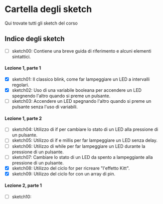 # Cartella degli sketch
Qui trovate tutti gli sketch del corso

## Indice degli sketch

- [ ] sketch00: Contiene una breve guida di riferimento e alcuni elementi sintattici.

#### Lezione 1, parte 1
- [x] sketch01: Il classico blink, come far lampeggiare un LED a intervalli regolari.
- [x] sketch02: Uso di una variabile booleana per accendere un LED spegnendo l'altro quando si preme un pulsante.
- [ ] sketch03: Accendere un LED spegnando l'altro quando si preme un pulsante senza l'uso di variabili.

#### Lezione 1, parte 2
- [ ] sketch04: Utilizzo di if per cambiare lo stato di un LED alla pressione di un pulsante.
- [ ] sketch05: Utilizzo di if e millis per far lampeggiare un LED senza delay.
- [ ] sketch06: Utilizzo di while per far lampeggiare un LED durante la pressione di un pulsante.
- [ ] sketch07: Cambiare lo stato di un LED da spento a lampeggiante alla pressione di un pulsante.
- [x] sketch08: Utilizzo del ciclo for per ricreare "l'effetto Kitt".
- [x] sketch09: Utilizzo del ciclo for con un array di pin.

#### Lezione 2, parte 1
- [ ] sketch10:

